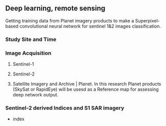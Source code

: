 ## Deep learning, remote sensing

Getting training data from Planet imagery products to make a Superpixel-based convolutional neural network for sentinel 1&2 images classification.


### Study Site and Time


### Image Acquisition
1) Sentinel-1

2) Sentinel-2

3) Satellite Imagery and Archive | Planet. 
In this research Planet products (SkySat or RapidEye) will be usesd as a Reference map for assessing deep network output.

### Sentinel-2 derived Indices and S1 SAR imagery


+ index
